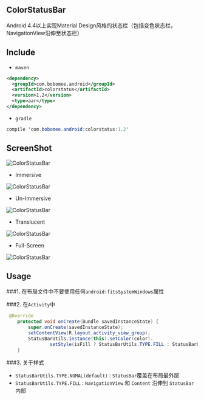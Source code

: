 ## ColorStatusBar

Android 4.4以上实现Material Design风格的状态栏（包括变色状态栏，NavigationView沿伸至状态栏）

## Include
- `maven`

``` xml
<dependency>
  <groupId>com.bobomee.android</groupId>
  <artifactId>colorstatus</artifactId>
  <version>1.2</version>
  <type>aar</type>
</dependency>
```

- `gradle`

``` java
compile 'com.bobomee.android:colorstatus:1.2'
```

## ScreenShot

![ColorStatusBar](screenshot/gif.gif "Sample")

- Immersive

![ColorStatusBar](screenshot/s1.png "Immersive Mode")


- Un-Immersive 

![ColorStatusBar](screenshot/s2.png "Un-Immersive Mode")


- Translucent 

![ColorStatusBar](screenshot/s3.png "Translucent Mode")


- Full-Screen

![ColorStatusBar](screenshot/s4.png "Full-Screen Mode")


## Usage

###1. 在布局文件中不要使用任何`android:fitsSystemWindows`属性

###2. 在`Activity`中

``` java
 @Override
    protected void onCreate(Bundle savedInstanceState) {
        super.onCreate(savedInstanceState);
        setContentView(R.layout.activity_view_group);
        StatusBarUtils.instance(this).setColor(color).
                setStyle(isFill ? StatusBarUtils.TYPE.FILL : StatusBarUtils.TYPE.NOMAL).init();
    }
```

###3. 关于样式

- `StatusBarUtils.TYPE.NOMAL(default)` : `StatusBar`覆盖在布局最外层
- `StatusBarUtils.TYPE.FILL` : `NavigationView` 和 `Content` 沿伸到 `StatusBar` 内部






